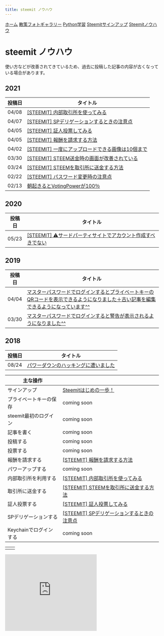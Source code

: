 ```yaml
---
title: steemit ノウハウ
---
```


[ホーム](./) [散策フォトギャラリー](./photogarally.html) [Python学習](./python.html) [Steemitサインアップ](./steemitsignup.html) [Steemitノウハウ](./steemittips.html)

# steemit ノウハウ

使い方などが改善されてきているため、過去に投稿した記事の内容が古くなっている場合があります。

## 2021

|投稿日|タイトル|
|--|---|
|04/08|[[STEEMIT] 内部取引所を使ってみる](https://steemit.com/hive-161179/@yasu/r3ekt-steemit)|
|04/07|[[STEEMIT] SPデリゲーションするときの注意点](https://steemit.com/hive-161179/@yasu/steemit-sp)|
|04/05|[[STEEMIT] 証人投票してみる](https://steemit.com/hive-161179/@yasu/oeh2y-steemit)|
|04/05|[[STEEMIT] 報酬を請求する方法](https://steemit.com/hive-161179/@yasu/45q6qf)|
|04/02|[[STEEMIT] 一度にアップロードできる画像は10個まで](https://steemit.com/hive-161179/@yasu/6hdcym-10)|
|03/30|[[STEEMIT] STEEM送金時の画面が改善されている](https://steemit.com/hive-161179/@yasu/2pys4w-steem)|
|03/24|[[STEEMIT] STEEMを取引所に送金する方法](https://steemit.com/japanese/@yasu/pcj9k-steem)|
|02/22|[[STEEMIT] パスワード変更時の注意点](https://steemit.com/japanese/@yasu/3syqm6)|
|02/13|[朝起きるとVotingPowerが100％](https://steemit.com/japanese/@yasu/votingpower-100)|

## 2020

|投稿日|タイトル|
|--|---|
|05/23|[[STEEMIT] ⚠️サードパーティサイトでアカウント作成すべきでない](https://steemit.com/hive-132971/@yasu.pal/steemit)|

## 2019

|投稿日|タイトル|
|--|---|
|04/04|[マスターパスワードでログインするとプライベートキーのQRコードを表示できるようになりました＋古い記事を編集できるようになっています^^](https://steemit.com/japanese/@yasu/qr-1554351307450)|
|03/30|[マスターパスワードでログインすると警告が表示されるようになりました^^](https://steemit.com/japanese/@yasu/dclick-1553904791728)|

## 2018

|投稿日|タイトル|
|--|---|
|08/24|[パワーダウンのハッキングに遭いました](https://steemit.com/japanese/@yasu/5n9imj)|

|主な操作||
|--|---|
|サインアップ|[Steemitはじめの一歩！](https://steemit.com/japanese/@yasu/7fuxcn-steemit)|
|プライベートキーの保存|coming soon|
|steemit最初のログイン|coming soon|
|記事を書く|coming soon|
|投稿する|coming soon|
|投票する|coming soon|
|報酬を請求する|[[STEEMIT] 報酬を請求する方法](https://steemit.com/hive-161179/@yasu/45q6qf)|
|パワーアップする|coming soon|
|内部取引所を利用する|[[STEEMIT] 内部取引所を使ってみる](https://steemit.com/hive-161179/@yasu/r3ekt-steemit)|
|取引所に送金する|[[STEEMIT] STEEMを取引所に送金する方法](https://steemit.com/japanese/@yasu/pcj9k-steem)|
|証人投票する|[[STEEMIT] 証人投票してみる](https://steemit.com/hive-161179/@yasu/oeh2y-steemit)|
|SPデリゲーションする|[[STEEMIT] SPデリゲーションするときの注意点](https://steemit.com/hive-161179/@yasu/steemit-sp)|
|Keychainでログインする|coming soon|

|||
|---|---|
|||

<iframe src="https://rcm-fe.amazon-adsystem.com/e/cm?o=9&p=12&l=ur1&category=gift_certificates&banner=1SYCAVH40V67ZW41NT02&f=ifr&linkID=40cfd882496e423cc49e919f4061b488&t=ojagggyo-22&tracking_id=ojagggyo-22" width="300" height="250" scrolling="no" border="0" marginwidth="0" style="border:none;" frameborder="0"></iframe>
